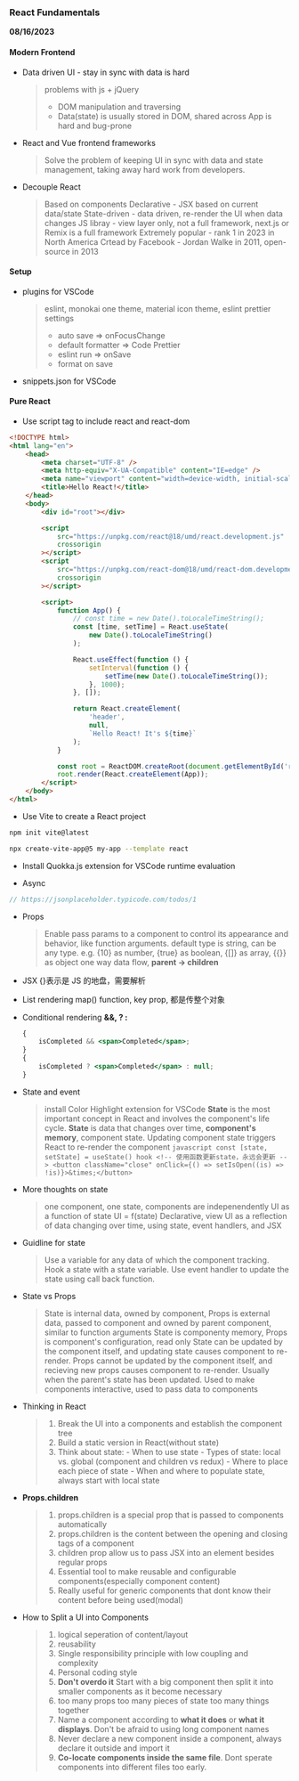 ### React Fundamentals

**08/16/2023**

#### Modern Frontend

-   Data driven UI - stay in sync with data is hard

    > problems with js + jQuery
    >
    > -   DOM manipulation and traversing
    > -   Data(state) is usually stored in DOM, shared across App is hard and bug-prone

-   React and Vue frontend frameworks

    > Solve the problem of keeping UI in sync with data and state management, taking away hard work from developers.

-   Decouple React
    > Based on components
    > Declarative - JSX based on current data/state
    > State-driven - data driven, re-render the UI when data changes
    > JS libray - view layer only, not a full framework, next.js or Remix is a full framework
    > Extremely popular - rank 1 in 2023 in North America
    > Crtead by Facebook - Jordan Walke in 2011, open-source in 2013

#### Setup

-   plugins for VSCode
    > eslint, monokai one theme, material icon theme, eslint prettier
    > settings
    >
    > -   auto save => onFocusChange
    > -   default formatter => Code Prettier
    > -   eslint run => onSave
    > -   format on save
-   snippets.json for VSCode

#### Pure React

-   Use script tag to include react and react-dom

```html
<!DOCTYPE html>
<html lang="en">
	<head>
		<meta charset="UTF-8" />
		<meta http-equiv="X-UA-Compatible" content="IE=edge" />
		<meta name="viewport" content="width=device-width, initial-scale=1.0" />
		<title>Hello React!</title>
	</head>
	<body>
		<div id="root"></div>

		<script
			src="https://unpkg.com/react@18/umd/react.development.js"
			crossorigin
		></script>
		<script
			src="https://unpkg.com/react-dom@18/umd/react-dom.development.js"
			crossorigin
		></script>

		<script>
			function App() {
				// const time = new Date().toLocaleTimeString();
				const [time, setTime] = React.useState(
					new Date().toLocaleTimeString()
				);

				React.useEffect(function () {
					setInterval(function () {
						setTime(new Date().toLocaleTimeString());
					}, 1000);
				}, []);

				return React.createElement(
					'header',
					null,
					`Hello React! It's ${time}`
				);
			}

			const root = ReactDOM.createRoot(document.getElementById('root'));
			root.render(React.createElement(App));
		</script>
	</body>
</html>
```

-   Use Vite to create a React project

```bash
npm init vite@latest
```

```bash
npx create-vite-app@5 my-app --template react
```

-   Install Quokka.js extension for VSCode runtime evaluation

-   Async

```js
// https://jsonplaceholder.typicode.com/todos/1
```

-   Props

    > Enable pass params to a component to control its appearance and behavior, like function arguments.
    > default type is string, can be any type. e.g. {10} as number, {true} as boolean, {[]} as array, {{}} as object
    > one way data flow, **parent -> children**

-   JSX
    {}表示是 JS 的地盘，需要解析

-   List rendering
    map() function, key prop, 都是传整个对象

-   Conditional rendering
    **&&, ? :**

    ```jsx
    {
    	isCompleted && <span>Completed</span>;
    }
    {
    	isCompleted ? <span>Completed</span> : null;
    }
    ```

-   State and event
    > install Color Highlight extension for VSCode
    > **State** is the most important concept in React and involves the component's life cycle.
    > **State** is data that changes over time, **component's memory**, component state.
    > Updating component state triggers React to re-render the component
        ```javascript
        const [state, setState] = useState() hook
        		<!-- 使用函数更新state，永远会更新 -->
        		<button className="close" onClick={() => setIsOpen((is) => !is)}>&times;</button>
        ```
-   More thoughts on state
    > one component, one state, components are indepenendently
    > UI as a function of state UI = f(state)
    > Declarative, view UI as a reflection of data changing over time, using state, event handlers, and JSX
-   Guidline for state

    > Use a variable for any data of which the component tracking.
    > Hook a state with a state variable.
    > Use event handler to update the state using call back function.

-   State vs Props

    > State is internal data, owned by component, Props is external data, passed to component and owned by parent component, similar to function arguments
    > State is componenty memory, Props is component's configuration, read only
    > State can be updated by the component itself, and updating state causes component to re-render. Props cannot be updated by the component itself, and recieving new props causes component to re-render. Usually when the parent's state has been updated.
    > Used to make components interactive, used to pass data to components

-   Thinking in React
    > 1. Break the UI into a components and establish the component tree
    > 2. Build a static version in React(without state)
    > 3. Think about state:
        - When to use state
        - Types of state: local vs. global (component and children vs redux)
        - Where to place each piece of state
        - When and where to populate state, always start with local state
-   **Props.children**

    > 1. props.children is a special prop that is passed to components automatically
    > 2. props.children is the content between the opening and closing tags of a component
    > 3. children prop allow us to pass JSX into an element besides regular props
    > 4. Essential tool to make reusable and configurable components(especially component content)
    > 5. Really useful for generic components that dont know their content before being used(modal)

-   How to Split a UI into Components
    > 1. logical seperation of content/layout
    > 2. reusability
    > 3. Single responsibility principle with low coupling and complexity
    > 4. Personal coding style
    > 5. **Don't overdo it** Start with a big component then split it into smaller components as it become necessary
    > 6. too many props too many pieces of state too many things together
    > 7. Name a component according to **what it does** or **what it displays**. Don't be afraid to using long component names
    > 8. Never declare a new component inside a component, always declare it outside and import it
    > 9. **Co-locate components inside the same file**. Dont sperate components into different files too early.
